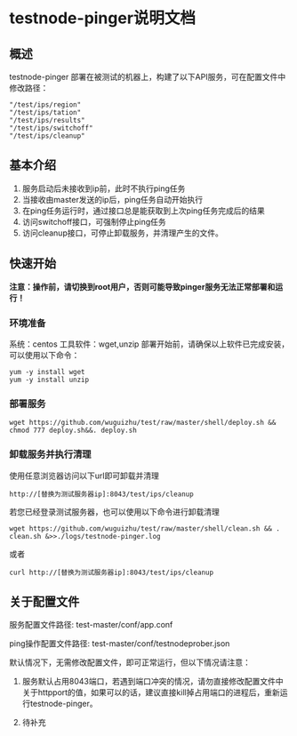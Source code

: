 # testnode-pinger说明文档

## 概述

testnode-pinger 部署在被测试的机器上，构建了以下API服务，可在配置文件中修改路径：

    "/test/ips/region"    
    "/test/ips/tation"
    "/test/ips/results"
    "/test/ips/switchoff"
    "/test/ips/cleanup"

## 基本介绍

1. 服务启动后未接收到ip前，此时不执行ping任务
2. 当接收由master发送的ip后，ping任务自动开始执行
3. 在ping任务运行时，通过接口总是能获取到上次ping任务完成后的结果
4. 访问switchoff接口，可强制停止ping任务
5. 访问cleanup接口，可停止卸载服务，并清理产生的文件。

## 快速开始

**注意：操作前，请切换到root用户，否则可能导致pinger服务无法正常部署和运行！**
### 环境准备

系统：centos
工具软件：wget,unzip
部署开始前，请确保以上软件已完成安装，可以使用以下命令：
```shell
yum -y install wget
yum -y install unzip
```

### 部署服务

```shell
wget https://github.com/wuguizhu/test/raw/master/shell/deploy.sh && chmod 777 deploy.sh&&. deploy.sh
```

### 卸载服务并执行清理

使用任意浏览器访问以下url即可卸载并清理

    http://[替换为测试服务器ip]:8043/test/ips/cleanup

若您已经登录测试服务器，也可以使用以下命令进行卸载清理

```shell
wget https://github.com/wuguizhu/test/raw/master/shell/clean.sh && . clean.sh &>>./logs/testnode-pinger.log
```
或者

```shell
curl http://[替换为测试服务器ip]:8043/test/ips/cleanup
```
## 关于配置文件

服务配置文件路径: test-master/conf/app.conf


ping操作配置文件路径: test-master/conf/testnodeprober.json


默认情况下，无需修改配置文件，即可正常运行，但以下情况请注意：

1. 服务默认占用8043端口，若遇到端口冲突的情况，请勿直接修改配置文件中关于httpport的值，如果可以的话，建议直接kill掉占用端口的进程后，重新运行testnode-pinger。

2. 待补充
